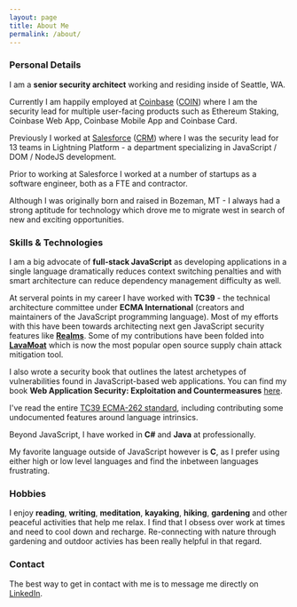 ```yaml
---
layout: page
title: About Me
permalink: /about/
---
```


### Personal Details
I am a **senior security architect** working and residing inside of Seattle, WA.

Currently I am happily employed at [Coinbase](https://www.coinbase.com) ([COIN](http://www.marketwatch.com/investing/stock/coin)) where I am the security lead for multiple user-facing products such as Ethereum Staking, Coinbase Web App, Coinbase Mobile App and Coinbase Card.

Previously I worked at [Salesforce](https://www.salesforce.com) ([CRM](http://www.marketwatch.com/investing/stock/crm)) where I was the security lead for 13 teams in Lightning Platform - a department specializing in JavaScript / DOM / NodeJS development.

Prior to working at Salesforce I worked at a number of startups as a software engineer, both as a FTE and contractor.

Although I was originally born and raised in Bozeman, MT - I always had a strong aptitude for technology which drove me to migrate west in search of new and exciting opportunities.

### Skills & Technologies
I am a big advocate of **full-stack JavaScript** as developing applications in a single language dramatically reduces context switching penalties and with smart architecture can reduce dependency management difficulty as well.

At serveral points in my career I have worked with **TC39** - the technical architecture committee under **ECMA International** (creators and maintainers of the JavaScript programming language). Most of my efforts with this have been towards architecting next gen JavaScript security features like **[Realms](https://github.com/tc39/proposal-realms)**. Some of my contributions have been folded into **[LavaMoat](https://github.com/LavaMoat/LavaMoat)** which is now the most popular open source supply chain attack mitigation tool.

I also wrote a security book that outlines the latest archetypes of vulnerabilities found in JavaScript-based web applications. You can find my book **Web Application Security: Exploitation and Countermeasures** [here](https://amzn.to/3g8LNvT).

I've read the entire [TC39 ECMA-262 standard](https://www.ecma-international.org/ecma-262/11.0/index.html#title), including contributing some undocumented features around language intrinsics. 

Beyond JavaScript, I have worked in **C#** and **Java** at professionally. 

My favorite language outside of JavaScript however is **C**, as I prefer using either high or low level languages and find the inbetween languages frustrating. 

### Hobbies
I enjoy **reading**, **writing**, **meditation**, **kayaking**, **hiking**, **gardening** and other peaceful activities that help me relax. I find that I obsess over work at times and need to cool down and recharge. Re-connecting with nature through gardening and outdoor activies has been really helpful in that regard.

### Contact

The best way to get in contact with me is to message me directly on [LinkedIn](https://www.linkedin.com/in/and1hof).
